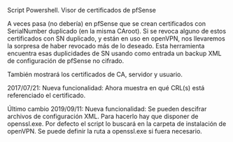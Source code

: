 Script Powershell. Visor de certificados de pfSense

A veces pasa (no debería) en pfSense que se crean certificados con SerialNumber
duplicado (en la misma CAroot).
Si se revoca alguno de estos certificados con SN duplicado, y están en uso en openVPN,
nos llevaremos la sorpresa de haber revocado más de lo deseado. Esta herramienta encuentra
esas duplicidades de SN usando como entrada un backup XML de configuración de pfSense no cifrado.

También mostrará los certificados de CA, servidor y usuario.

2017/07/21: Nueva funcionalidad: Ahora muestra en qué CRL(s) está referenciado el certificado.

Último cambio 2019/09/11: Nueva funcionalidad: Se pueden descifrar archivos de configuración XML. Para hacerlo hay que disponer de openssl.exe. Por defecto el script lo buscará en la carpeta de instalación de openVPN. Se puede definir la ruta a openssl.exe si fuera necesario.
